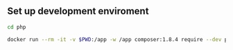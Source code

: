 
## Set up development enviroment

```bash
cd php

docker run --rm -it -v $PWD:/app -w /app composer:1.8.4 require --dev phpunit/phpunit ^8


```